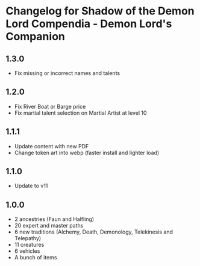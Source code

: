 # Changelog for Shadow of the Demon Lord Compendia - Demon Lord's Companion

## 1.3.0

- Fix missing or incorrect names and talents

## 1.2.0

- Fix River Boat or Barge price
- Fix martial talent selection on Martial Artist at level 10

## 1.1.1

- Update content with new PDF
- Change token art into webp (faster install and lighter load)

## 1.1.0

- Update to v11

## 1.0.0

- 2 ancestries (Faun and Halfling)
- 20 expert and master paths
- 6 new traditions (Alchemy, Death, Demonology, Telekinesis and Telepathy)
- 11 creatures
- 6 vehicles
- A bunch of items
